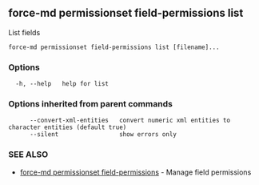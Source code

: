 ## force-md permissionset field-permissions list

List fields

```
force-md permissionset field-permissions list [filename]...
```

### Options

```
  -h, --help   help for list
```

### Options inherited from parent commands

```
      --convert-xml-entities   convert numeric xml entities to character entities (default true)
      --silent                 show errors only
```

### SEE ALSO

* [force-md permissionset field-permissions](force-md_permissionset_field-permissions.md)	 - Manage field permissions

